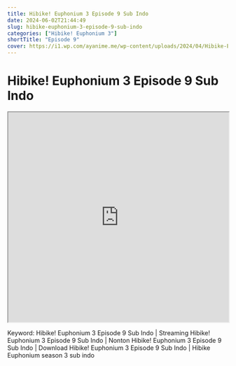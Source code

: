 ```yaml
---
title: Hibike! Euphonium 3 Episode 9 Sub Indo
date: 2024-06-02T21:44:49
slug: hibike-euphonium-3-episode-9-sub-indo
categories: ["Hibike! Euphonium 3"]
shortTitle: "Episode 9"
cover: https://i1.wp.com/ayanime.me/wp-content/uploads/2024/04/Hibike-Euphonium-3-1-768x1085-1.jpg
---
```


# Hibike! Euphonium 3 Episode 9 Sub Indo

<iframe src="https://drive.google.com/file/d/1cF8bkGBPkWV6VXGnfG-Cu7poj1n6uP6_/preview" width="100%" height="480" allow="accelerometer; autoplay; encrypted-media; gyroscope; fullscreen; picture-in-picture" scrolling="no" seamless="" sandbox="allow-same-origin allow-scripts"></iframe>


Keyword:
Hibike! Euphonium 3 Episode 9 Sub Indo | Streaming Hibike! Euphonium 3 Episode 9 Sub Indo | Nonton Hibike! Euphonium 3 Episode 9 Sub Indo | Download Hibike! Euphonium 3 Episode 9 Sub Indo | Hibike Euphonium season 3 sub indo

